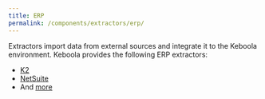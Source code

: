 ```yaml
---
title: ERP
permalink: /components/extractors/erp/
---
```


Extractors import data from external sources and integrate it to the Keboola environment.
Keboola provides the following ERP extractors:

- [K2](/components/extractors/erp/k2/)
- [NetSuite](/components/extractors/erp/netsuite/)
- And [more](https://components.keboola.com/components)
